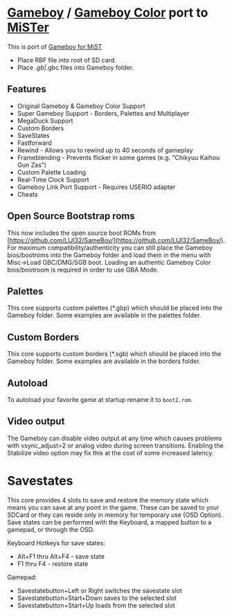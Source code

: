 # [Gameboy](https://en.wikipedia.org/wiki/Game_Boy)  / [Gameboy Color](https://en.wikipedia.org/wiki/Game_Boy_Color) port to [MiSTer](https://github.com/MiSTer-devel/Main_MiSTer/wiki)

This is port of [Gameboy for MiST](https://github.com/mist-devel/gameboy)

* Place RBF file into root of SD card.
* Place *.gb|*.gbc files into Gameboy folder.

## Features
* Original Gameboy & Gameboy Color Support
* Super Gameboy Support - Borders, Palettes and Multiplayer
* MegaDuck Support
* Custom Borders
* SaveStates
* Fastforward 
* Rewind - Allows you to rewind up to 40 seconds of gameplay
* Frameblending - Prevents flicker in some games (e.g. "Chikyuu Kaihou Gun Zas") 
* Custom Palette Loading
* Real-Time Clock Support
* Gameboy Link Port Support - Requires USERIO adapter
* Cheats

## Open Source Bootstrap roms
This now includes the open source boot ROMs from [https://github.com/LIJI32/SameBoy/](https://github.com/LIJI32/SameBoy/). For maximum compatibility/authenticity you can still place the Gameboy bios/bootroms into the Gameboy folder and load them in the menu with Misc->Load GBC/DMG/SGB boot. Loading an authentic Gameboy Color bios/bootroom is required in order to use GBA Mode.

## Palettes
This core supports custom palettes (*.gbp) which should be placed into the Gameboy folder. Some examples are available in the palettes folder.

## Custom Borders
This core supports custom borders (*.sgb) which should be placed into the Gameboy folder. Some examples are available in the borders folder.

## Autoload
To autoload your favorite game at startup rename it to `boot2.rom`.

## Video output
The Gameboy can disable video output at any time which causes problems with vsync_adjust=2 or analog video during screen transitions. Enabling the Stabilize video option may fix this at the cost of some increased latency.

# Savestates
This core provides 4 slots to save and restore the memory state which means you can save at any point in the game. These can be saved to your SDCard or they can reside only in memory for temporary use (OSD Option). Save states can be performed with the Keyboard, a mapped button to a gamepad, or through the OSD.

Keyboard Hotkeys for save states:
- Alt+F1 thru Alt+F4 - save state
- F1 thru F4 - restore state

Gamepad:
- Savestatebutton+Left or Right switches the savestate slot
- Savestatebutton+Start+Down saves to the selected slot
- Savestatebutton+Start+Up loads from the selected slot
